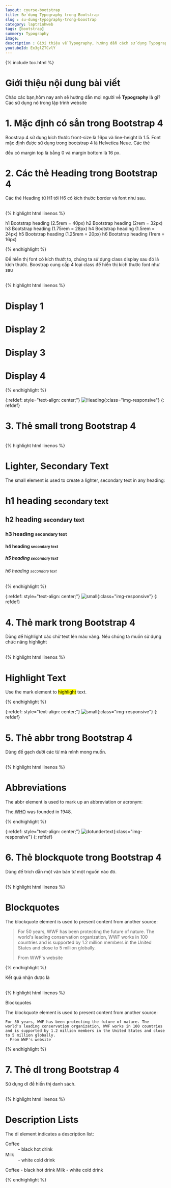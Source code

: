 ```yaml
---
layout: course-bootstrap
title: Sử dụng Typography trong Bootstrap 
slug : su-dung-typography-trong-boostrap
category: laptrinhweb
tags: [bootstrap]
summery: Typography
image:
description : Giới thiệu về Typography, hướng dẫn cách sử dụng Typography trong lập trình web.
youtubeId: Ex3glZTCvlY
---
```


{% include toc.html %}

# **Giới thiệu nội dung bài viết**

Chào các bạn,hôm nay anh sẽ hướng dẫn mọi người về <b>Typography</b> là gì? Các sử dụng nó trong lập trình website 

# **1. Mặc định có sẳn trong Bootstrap 4**

Boostrap 4 sử dụng kích thước front-size là 16px và line-height là 1.5. Font mặc định được sử dụng trong bootstrap 4 là Helvetica Neue. Các thẻ <p> đều có margin top là bằng 0 và margin bottom là 16 px.

# **2. Các thẻ Heading trong Bootstrap 4**

Các thẻ Heading từ H1 tới H6 có kích thước border và font như sau.

<br>
{% highlight html  linenos %}

h1 Bootstrap heading (2.5rem = 40px)
h2 Bootstrap heading (2rem = 32px)
h3 Bootstrap heading (1.75rem = 28px)
h4 Bootstrap heading (1.5rem = 24px)
h5 Bootstrap heading (1.25rem = 20px)
h6 Bootstrap heading (1rem = 16px)

{% endhighlight %}

Để hiển thị font có kích thướt to, chúng ta sử dụng class display sau đó là kích thước. Boostrap cung cấp 4 loại class để hiển thị kích thước font như sau

<br>
{% highlight html  linenos %}

<h1 class="display-1">Display 1</h1>
<h1 class="display-2">Display 2</h1>
<h1 class="display-3">Display 3</h1>
<h1 class="display-4">Display 4</h1>
{% endhighlight %}


{:refdef: style="text-align: center;"}
![Heading](/images/post/boostrap/heading.png){:class="img-responsive"}
{: refdef}

# **3. Thẻ small trong Bootstrap 4**

<br>
{% highlight html  linenos %}

<div class="container">
  <h1>Lighter, Secondary Text</h1>
  <p>The small element is used to create a lighter, secondary text in any heading:</p>       
  <h1>h1 heading <small>secondary text</small></h1>
  <h2>h2 heading <small>secondary text</small></h2>
  <h3>h3 heading <small>secondary text</small></h3>
  <h4>h4 heading <small>secondary text</small></h4>
  <h5>h5 heading <small>secondary text</small></h5>
  <h6>h6 heading <small>secondary text</small></h6>
</div>
{% endhighlight %}


{:refdef: style="text-align: center;"}
![small](/images/post/boostrap/small.png){:class="img-responsive"}
{: refdef}

# **4. Thẻ mark trong Bootstrap 4**

Dùng để highlight các chữ text lên màu vàng. Nếu chúng ta muốn sử dụng chức năng highlight

<br>
{% highlight html  linenos %}

<div class="container">
  <h1>Highlight Text</h1>    
  <p>Use the mark element to <mark>highlight</mark> text.</p>
</div>

{% endhighlight %}


{:refdef: style="text-align: center;"}
![small](/images/post/boostrap/highlight.png){:class="img-responsive"}
{: refdef}

# **5. Thẻ abbr trong Bootstrap 4**

Dùng để gạch dưới các từ mà mình mong muốn.

<br>
{% highlight html  linenos %}

<div class="container">
  <h1>Abbreviations</h1>
  <p>The abbr element is used to mark up an abbreviation or acronym:</p>
  <p>The <abbr title="World Health Organization">WHO</abbr> was founded in 1948.</p>
</div>

{% endhighlight %}

{:refdef: style="text-align: center;"}
![dotundertext](/images/post/boostrap/dotundertext.png){:class="img-responsive"}
{: refdef}

# **6. Thẻ blockquote trong Bootstrap 4**

Dùng để trích dẫn một văn bản từ một nguồn nào đó.

<br>
{% highlight html  linenos %}

<h1>Blockquotes</h1>
  <p>The blockquote element is used to present content from another source:</p>
  <blockquote class="blockquote">
    <p>For 50 years, WWF has been protecting the future of nature. The world's leading conservation organization, WWF works in 100 countries and is supported by 1.2 million members in the United States and close to 5 million globally.</p>
    <footer class="blockquote-footer">From WWF's website</footer>
  </blockquote>
</div>


{% endhighlight %}

Kết quả nhận được là

<br>
{% highlight html  linenos %}

Blockquotes

The blockquote element is used to present content from another source:

    For 50 years, WWF has been protecting the future of nature. The world's leading conservation organization, WWF works in 100 countries and is supported by 1.2 million members in the United States and close to 5 million globally.
    - From WWF's website

{% endhighlight %}

# **7. Thẻ dl trong Bootstrap 4**

Sử dụng dl để hiển thị  danh sách.

<br>
{% highlight html  linenos %}

<h1>Description Lists</h1>    
  <p>The dl element indicates a description list:</p>
  <dl>
    <dt>Coffee</dt>
    <dd>- black hot drink</dd>
    <dt>Milk</dt>
    <dd>- white cold drink</dd>
  </dl> 

Coffee
    - black hot drink
Milk
    - white cold drink

{% endhighlight %}

